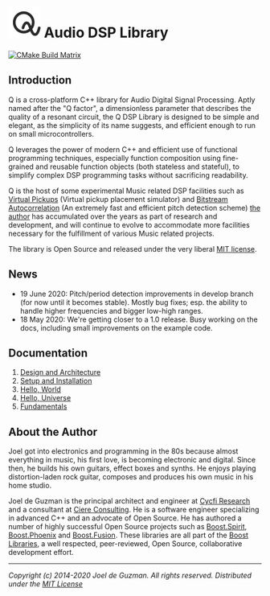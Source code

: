 # ![Q-Logo](docs/assets/images/q-logo-small.png) Audio DSP Library

[![CMake Build Matrix](https://github.com/cycfi/q/workflows/Build/badge.svg)](https://github.com/cycfi/q/actions?query=workflow%3ABuild)

## Introduction

Q is a cross-platform C++ library for Audio Digital Signal Processing. Aptly
named after the "Q factor", a dimensionless parameter that describes the
quality of a resonant circuit, the Q DSP Library is designed to be simple and
elegant, as the simplicity of its name suggests, and efficient enough to run
on small microcontrollers.

Q leverages the power of modern C++ and efficient use of functional
programming techniques, especially function composition using fine-grained
and reusable function objects (both stateless and stateful), to simplify
complex DSP programming tasks without sacrificing readability.

Q is the host of some experimental Music related DSP facilities such as
[Virtual Pickups](http://tinyurl.com/y8cqt8jr) (Virtual pickup placement
simulator) and [Bitstream Autocorrelation](http://tinyurl.com/yb49zlld) (An
extremely fast and efficient pitch detection scheme) [the author](#jdeguzman)
has accumulated over the years as part of research and development, and will
continue to evolve to accommodate more facilities necessary for the
fulfillment of various Music related projects.

The library is Open Source and released under the very liberal [MIT
license](http://tinyurl.com/p6pekvo).

## News

- 19 June 2020: Pitch/period detection improvements in develop branch (for
  now until it becomes stable). Mostly bug fixes; esp. the ability to handle
  higher frequencies and bigger low-high ranges.
- 18 May 2020: We're getting closer to a 1.0 release. Busy working on the
  docs, including small improvements on the example code.

## Documentation

1. [Design and Architecture](https://cycfi.github.io/q/design)
2. [Setup and Installation](https://cycfi.github.io/q/setup)
3. [Hello, World](https://cycfi.github.io/q/hello_world)
4. [Hello, Universe](https://cycfi.github.io/q/hello_universe)
5. [Fundamentals](https://cycfi.github.io/q/fundamentals)

## <a name="jdeguzman"></a>About the Author

Joel got into electronics and programming in the 80s because almost
everything in music, his first love, is becoming electronic and digital.
Since then, he builds his own guitars, effect boxes and synths. He enjoys
playing distortion-laden rock guitar, composes and produces his own music in
his home studio.

Joel de Guzman is the principal architect and engineer at [Cycfi Research][1]
and a consultant at [Ciere Consulting][2]. He is a software engineer
specializing in advanced C++ and an advocate of Open Source. He has authored
a number of highly successful Open Source projects such as [Boost.Spirit][3],
[Boost.Phoenix][4] and [Boost.Fusion][5]. These libraries are all part of the
[Boost Libraries][6], a well respected, peer-reviewed, Open Source,
collaborative development effort.

[1]: https://www.cycfi.com/
[2]: https://ciere.com/
[3]: http://tinyurl.com/ydhotlaf
[4]: http://tinyurl.com/y6vkeo5t
[5]: http://tinyurl.com/ybn5oq9v
[6]: http://tinyurl.com/jubgged

---

*Copyright (c) 2014-2020 Joel de Guzman. All rights reserved.*
*Distributed under the [MIT License](https://opensource.org/licenses/MIT)*

